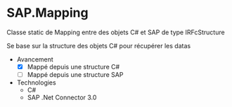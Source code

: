 SAP.Mapping
===========

Classe static de Mapping entre des objets C# et SAP de type IRFcStructure 

Se base sur la structure des objets C# pour récupérer les datas

- Avancement
  - [x] Mappé depuis une structure C#
  - [ ] Mappé depuis une structure SAP
- Technologies
  - C#
  - SAP .Net Connector 3.0
